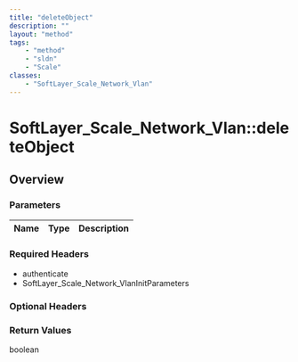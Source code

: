 ```yaml
---
title: "deleteObject"
description: ""
layout: "method"
tags:
    - "method"
    - "sldn"
    - "Scale"
classes:
    - "SoftLayer_Scale_Network_Vlan"
---
```

# SoftLayer_Scale_Network_Vlan::deleteObject
## Overview 


### Parameters 
|Name | Type | Description |
| --- | --- | --- |


### Required Headers
* authenticate
* SoftLayer_Scale_Network_VlanInitParameters

### Optional Headers

### Return Values
boolean

